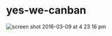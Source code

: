 # yes-we-canban

![screen shot 2016-03-09 at 4 23 16 pm](https://cloud.githubusercontent.com/assets/14135082/13658099/3172c4e8-e618-11e5-98d2-8898f1fd2b2b.png)
